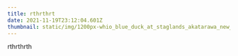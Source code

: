 ```yaml
---
title: rthrthrt
date: 2021-11-19T23:12:04.601Z
thumbnail: static/img/1200px-whio_blue_duck_at_staglands_akatarawa_new_zealand.jpg
---
```

rthrthrth